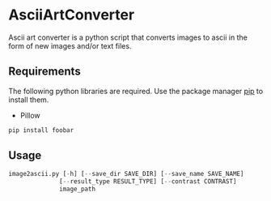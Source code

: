# AsciiArtConverter

Ascii art converter is a python script that converts images to ascii in the form of new images and/or text files.

## Requirements

The following python libraries are required.
Use the package manager [pip](https://pip.pypa.io/en/stable/) to install them.

* Pillow
```bash
pip install foobar
```

## Usage

```python
image2ascii.py [-h] [--save_dir SAVE_DIR] [--save_name SAVE_NAME]
              [--result_type RESULT_TYPE] [--contrast CONTRAST]
              image_path
```